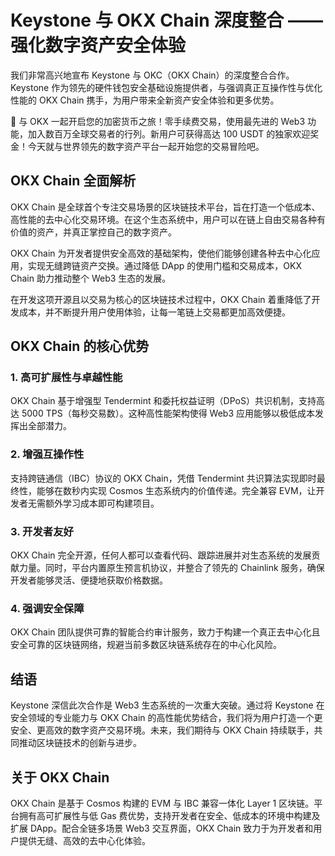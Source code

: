 # Keystone 与 OKX Chain 深度整合 —— 强化数字资产安全体验

我们非常高兴地宣布 Keystone 与 OKC（OKX Chain）的深度整合合作。Keystone 作为领先的硬件钱包安全基础设施提供者，与强调真正互操作性与优化性能的 OKX Chain 携手，为用户带来全新资产安全体验和更多优势。

🚀 与 OKX 一起开启您的加密货币之旅！零手续费交易，使用最先进的 Web3 功能，加入数百万全球交易者的行列。新用户可获得高达 100 USDT 的独家欢迎奖金！今天就与世界领先的数字资产平台一起开始您的交易冒险吧。

## OKX Chain 全面解析

OKX Chain 是全球首个专注交易场景的区块链技术平台，旨在打造一个低成本、高性能的去中心化交易环境。在这个生态系统中，用户可以在链上自由交易各种有价值的资产，并真正掌控自己的数字资产。

OKX Chain 为开发者提供安全高效的基础架构，使他们能够创建各种去中心化应用，实现无缝跨链资产交换。通过降低 DApp 的使用门槛和交易成本，OKX Chain 助力推动整个 Web3 生态的发展。

在开发这项开源且以交易为核心的区块链技术过程中，OKX Chain 着重降低了开发成本，并不断提升用户使用体验，让每一笔链上交易都更加高效便捷。

## OKX Chain 的核心优势

### 1. 高可扩展性与卓越性能

OKX Chain 基于增强型 Tendermint 和委托权益证明（DPoS）共识机制，支持高达 5000 TPS（每秒交易数）。这种高性能架构使得 Web3 应用能够以极低成本发挥出全部潜力。

### 2. 增强互操作性

支持跨链通信（IBC）协议的 OKX Chain，凭借 Tendermint 共识算法实现即时最终性，能够在数秒内实现 Cosmos 生态系统内的价值传递。完全兼容 EVM，让开发者无需额外学习成本即可构建项目。

### 3. 开发者友好

OKX Chain 完全开源，任何人都可以查看代码、跟踪进展并对生态系统的发展贡献力量。同时，平台内置原生预言机协议，并整合了领先的 Chainlink 服务，确保开发者能够灵活、便捷地获取价格数据。

### 4. 强调安全保障

OKX Chain 团队提供可靠的智能合约审计服务，致力于构建一个真正去中心化且安全可靠的区块链网络，规避当前多数区块链系统存在的中心化风险。

## 结语

Keystone 深信此次合作是 Web3 生态系统的一次重大突破。通过将 Keystone 在安全领域的专业能力与 OKX Chain 的高性能优势结合，我们将为用户打造一个更安全、更高效的数字资产交易环境。未来，我们期待与 OKX Chain 持续联手，共同推动区块链技术的创新与进步。

## 关于 OKX Chain

OKX Chain 是基于 Cosmos 构建的 EVM 与 IBC 兼容一体化 Layer 1 区块链。平台拥有高可扩展性与低 Gas 费优势，支持开发者在安全、低成本的环境中构建及扩展 DApp。配合全链多场景 Web3 交互界面，OKX Chain 致力于为开发者和用户提供无缝、高效的去中心化体验。